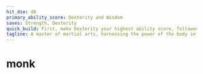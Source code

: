 ```yaml
---
hit_die: d8
primary_ability_score: Dexterity and Wisdom
saves: Strength, Dexterity
quick_build: First, make Dexterity your highest ability score, followed by Wisdom. Second, choose the hermit background.
tagline: A master of martial arts, harnessing the power of the body in pursuit of physical and spiritual perfection
---
```

# monk
